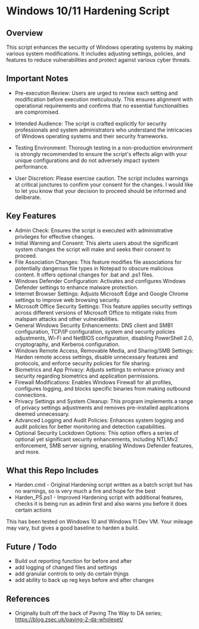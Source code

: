 # Windows 10/11 Hardening Script 
## Overview
This script enhances the security of Windows operating systems by making various system modifications. It includes adjusting settings, policies, and features to reduce vulnerabilities and protect against various cyber threats.

## Important Notes
- Pre-execution Review: Users are urged to review each setting and modification before execution meticulously. This ensures alignment with operational requirements and confirms that no essential functionalities are compromised.

- Intended Audience: The script is crafted explicitly for security professionals and system administrators who understand the intricacies of Windows operating systems and their security frameworks.

- Testing Environment: Thorough testing in a non-production environment is strongly recommended to ensure the script's effects align with your unique configurations and do not adversely impact system performance.

- User Discretion: Please exercise caution. The script includes warnings at critical junctures to confirm your consent for the changes. I would like to let you know that your decision to proceed should be informed and deliberate.

## Key Features
- Admin Check: Ensures the script is executed with administrative privileges for effective changes.
- Initial Warning and Consent: This alerts users about the significant system changes the script will make and seeks their consent to proceed.
- File Association Changes: This feature modifies file associations for potentially dangerous file types in Notepad to obscure malicious content. It offers optional changes for .bat and .ps1 files.
- Windows Defender Configuration: Activates and configures Windows Defender settings to enhance malware protection.
- Internet Browser Settings: Adjusts Microsoft Edge and Google Chrome settings to improve web browsing security.
- Microsoft Office Security Settings: This feature applies security settings across different versions of Microsoft Office to mitigate risks from malspam attacks and other vulnerabilities.
- General Windows Security Enhancements: DNS client and SMB1 configuration, TCP/IP configuration, system and security policies adjustments, Wi-Fi and NetBIOS configuration, disabling PowerShell 2.0, cryptography, and Kerberos configuration.
- Windows Remote Access, Removable Media, and Sharing/SMB Settings: Harden remote access settings, disable unnecessary features and protocols, and enforce security policies for file sharing.
- Biometrics and App Privacy: Adjusts settings to enhance privacy and security regarding biometrics and application permissions.
- Firewall Modifications: Enables Windows Firewall for all profiles, configures logging, and blocks specific binaries from making outbound connections.
- Privacy Settings and System Cleanup: This program implements a range of privacy settings adjustments and removes pre-installed applications deemed unnecessary.
- Advanced Logging and Audit Policies: Enhances system logging and audit policies for better monitoring and detection capabilities.
- Optional Security Lockdown Options: This option offers a series of optional yet significant security enhancements, including NTLMv2 enforcement, SMB server signing, enabling Windows Defender features, and more.

## What this Repo Includes

- Harden.cmd - Original Hardening script written as a batch script but has no warnings, so is very much a fire and hope for the best
- Harden_PS.ps1 - Improved Hardening script with additional features, checks it is being run as admin first and also warns you before it does certain actions

This has been tested on Windows 10 and Windows 11 Dev VM. Your mileage may vary, but gives a good baseline to harden a build.


## Future / Todo
- Build out reporting function for before and after
- add logging of changed files and settings
- add granular controls to only do certain thjngs
- add ability to back up reg keys before and after changes 

## References
- Originally built off the back of Paving The Way to DA series; https://blog.zsec.uk/paving-2-da-wholeset/
